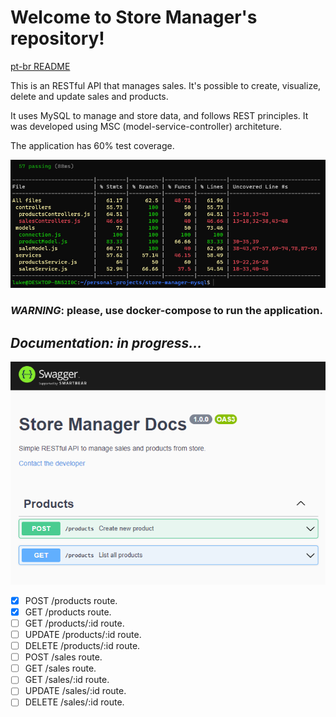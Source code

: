 # **Welcome to Store Manager's repository!**

[pt-br README](README-pt.MD)

This is an RESTful API that manages sales. It's possible to create, visualize, delete and update sales and products.

It uses MySQL to manage and store data, and follows REST principles. It was developed using MSC (model-service-controller) architeture.

The application has 60% test coverage.

![alt text](./public/test-coverage.jpeg)

### **_WARNING_**: please, use docker-compose to run the application.

## _Documentation: in progress..._

![alt text](./public/swagger-docs.jpeg)

- [x] POST /products route.
- [x] GET /products route.
- [ ] GET /products/:id route.
- [ ] UPDATE /products/:id route.
- [ ] DELETE /products/:id route.
- [ ] POST /sales route.
- [ ] GET /sales route.
- [ ] GET /sales/:id route.
- [ ] UPDATE /sales/:id route.
- [ ] DELETE /sales/:id route.
